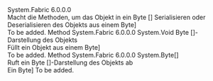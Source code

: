 <Type Name="IByteSerializable" FullName="System.Fabric.IByteSerializable">
  <TypeSignature Language="C#" Value="public interface IByteSerializable" />
  <TypeSignature Language="ILAsm" Value=".class public interface auto ansi abstract IByteSerializable" />
  <TypeSignature Language="DocId" Value="T:System.Fabric.IByteSerializable" />
  <TypeSignature Language="VB.NET" Value="Public Interface IByteSerializable" />
  <TypeSignature Language="F#" Value="type IByteSerializable = interface" />
  <AssemblyInfo>
    <AssemblyName>System.Fabric</AssemblyName>
    <AssemblyVersion>6.0.0.0</AssemblyVersion>
  </AssemblyInfo>
  <Interfaces />
  <Docs>
    <summary>
      <para>Macht die Methoden, um das Objekt in ein Byte [] Serialisieren oder Deserialisieren des Objekts aus einem Byte]</para>
    </summary>
    <remarks>To be added.</remarks>
  </Docs>
  <Members>
    <Member MemberName="FromBytes">
      <MemberSignature Language="C#" Value="public void FromBytes (byte[] data);" />
      <MemberSignature Language="ILAsm" Value=".method public hidebysig newslot virtual instance void FromBytes(unsigned int8[] data) cil managed" />
      <MemberSignature Language="DocId" Value="M:System.Fabric.IByteSerializable.FromBytes(System.Byte[])" />
      <MemberSignature Language="VB.NET" Value="Public Sub FromBytes (data As Byte())" />
      <MemberSignature Language="F#" Value="abstract member FromBytes : byte[] -&gt; unit" Usage="iByteSerializable.FromBytes data" />
      <MemberType>Method</MemberType>
      <AssemblyInfo>
        <AssemblyName>System.Fabric</AssemblyName>
        <AssemblyVersion>6.0.0.0</AssemblyVersion>
      </AssemblyInfo>
      <ReturnValue>
        <ReturnType>System.Void</ReturnType>
      </ReturnValue>
      <Parameters>
        <Parameter Name="data" Type="System.Byte[]" />
      </Parameters>
      <Docs>
        <param name="data">Byte []-Darstellung des Objekts</param>
        <summary>
            Füllt ein Objekt aus einem Byte]
            </summary>
        <remarks>To be added.</remarks>
      </Docs>
    </Member>
    <Member MemberName="ToBytes">
      <MemberSignature Language="C#" Value="public byte[] ToBytes ();" />
      <MemberSignature Language="ILAsm" Value=".method public hidebysig newslot virtual instance unsigned int8[] ToBytes() cil managed" />
      <MemberSignature Language="DocId" Value="M:System.Fabric.IByteSerializable.ToBytes" />
      <MemberSignature Language="VB.NET" Value="Public Function ToBytes () As Byte()" />
      <MemberSignature Language="F#" Value="abstract member ToBytes : unit -&gt; byte[]" Usage="iByteSerializable.ToBytes " />
      <MemberType>Method</MemberType>
      <AssemblyInfo>
        <AssemblyName>System.Fabric</AssemblyName>
        <AssemblyVersion>6.0.0.0</AssemblyVersion>
      </AssemblyInfo>
      <ReturnValue>
        <ReturnType>System.Byte[]</ReturnType>
      </ReturnValue>
      <Parameters />
      <Docs>
        <summary>
            Ruft ein Byte []-Darstellung des Objekts ab
            </summary>
        <returns>Ein Byte]</returns>
        <remarks>To be added.</remarks>
      </Docs>
    </Member>
  </Members>
</Type>